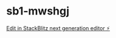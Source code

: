 # sb1-mwshgj

[Edit in StackBlitz next generation editor ⚡️](https://stackblitz.com/~/github.com/yoitzme/sb1-mwshgj)